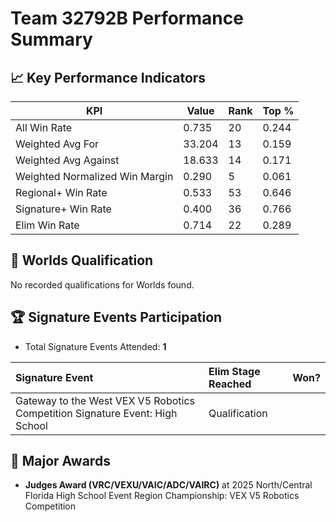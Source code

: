 # Team 32792B Performance Summary

## 📈 Key Performance Indicators
| KPI | Value | Rank | Top % |
| --- | ----- | ---- | ----- |
| All Win Rate | 0.735 | 20 | 0.244 |
| Weighted Avg For | 33.204 | 13 | 0.159 |
| Weighted Avg Against | 18.633 | 14 | 0.171 |
| Weighted Normalized Win Margin | 0.290 | 5 | 0.061 |
| Regional+ Win Rate | 0.533 | 53 | 0.646 |
| Signature+ Win Rate | 0.400 | 36 | 0.766 |
| Elim Win Rate | 0.714 | 22 | 0.289 |


## 🎯 Worlds Qualification
No recorded qualifications for Worlds found.

## 🏆 Signature Events Participation
- Total Signature Events Attended: **1**

| Signature Event | Elim Stage Reached | Won? |
|:----------------|:-------------------|:----|
| Gateway to the West VEX V5 Robotics Competition Signature Event: High School | Qualification |  |


## 🥇 Major Awards
- **Judges Award (VRC/VEXU/VAIC/ADC/VAIRC)** at 2025 North/Central Florida High School Event Region Championship: VEX V5 Robotics Competition

